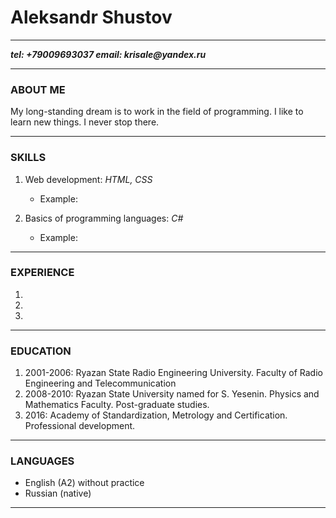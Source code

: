 # Aleksandr Shustov

---

**_tel: +79009693037
email: krisale@yandex.ru_**

---

### ABOUT ME

My long-standing dream is to work in the field of programming. I like to learn new things. I never stop there.

---

### SKILLS

1. Web development: _HTML, CSS_

   - Example:

2. Basics of programming languages: _C#_
   - Example:

---

### EXPERIENCE

1.
2.
3.

---

### EDUCATION

1. 2001-2006: Ryazan State Radio Engineering University. Faculty of Radio Engineering and Telecommunication
1. 2008-2010: Ryazan State University named for S. Yesenin. Physics and Mathematics Faculty. Post-graduate studies.
1. 2016: Academy of Standardization, Metrology and Certification. Professional development.

---

### LANGUAGES

- English (A2) without practice
- Russian (native)

---
